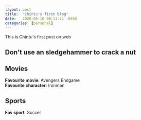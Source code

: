 ```yaml
---
layout: post
title:  "Chintu's first blog"
date:   2020-06-10 00:11:51 -0400
categories: [personal]
---
```



This is Chintu's first post on web

<!--more-->
## **Don't use an sledgehammer to crack a nut**

## Movies
**Favourite movie**: Avengers Endgame<br/>
__Favourite character__: Ironman

## Sports
**Fav sport**: Soccer
